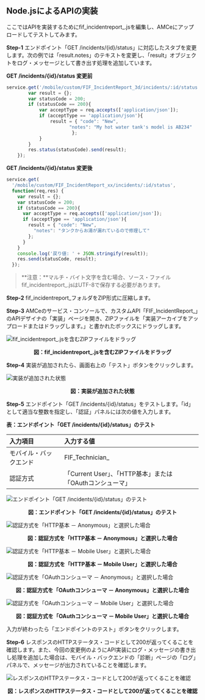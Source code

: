 ## Node.jsによるAPIの実装

ここではAPIを実装するためにfif_incidentreport_<xx>.jsを編集し、AMCeにアップロードしてテストしてみます。

**Step-1** エンドポイント「GET /incidents/{id}/status」に対応したスタブを変更します。次の例では「result.notes」のテキストを変更し、「result」オブジェクトをログ・メッセージとして書き出す処理を追加しています。

**GET /incidents/{id}/status 変更前**

```javascript
service.get('/mobile/custom/FIF_IncidentReport_3d/incidents/:id/status', function(req,res) {
		var result = {};
		var statusCode = 200;
		if (statusCode == 200){
			var acceptType = req.accepts(['application/json']);
			if (acceptType == 'application/json'){
				result = { "code": "New",
					   "notes": "My hot water tank's model is AB234"
					    };
			}
		}
		res.status(statusCode).send(result);
	});
```

**GET /incidents/{id}/status 変更後**

```javascript
service.get(
  '/mobile/custom/FIF_IncidentReport_xx/incidents/:id/status',
  function(req,res) {
    var result = {};
    var statusCode = 200;
    if (statusCode == 200){
      var acceptType = req.accepts(['application/json']);
      if (acceptType == 'application/json'){
        result = { "code": "New",
          "notes": "タンクからお湯が漏れているので修理して"
        };
      }
    }
    console.log('戻り値: ' + JSON.stringify(result));
    res.send(statusCode, result);
  });
```

>**注意：**マルチ・バイト文字を含む場合、ソース・ファイルfif_incidentreport_<xx>.jsはUTF-8で保存する必要があります。

**Step-2** fif_incidentreport_<xx>フォルダをZIP形式に圧縮します。

**Step-3** AMCeのサービス・コンソールで、カスタムAPI「FIF_IncidentReport_<xx>」のAPIデザイナの「実装」ページを開き、ZIPファイルを「実装アーカイブをアップロードまたはドラッグします。」と書かれたボックスにドラッグします。

![fif_incidentreport_<xx>.jsを含むZIPファイルをドラッグ](images/5.5.png)

<div style="text-align: center;">
<strong>図：fif_incidentreport_<xx>.jsを含むZIPファイルをドラッグ</strong>
</div>

**Step-4** 実装が追加されたら、画面右上の「テスト」ボタンをクリックします。

![実装が追加された状態](images/5.6.png)

<div style="text-align: center;">
<strong>図：実装が追加された状態</strong>
</div>

**Step-5** エンドポイント「GET /incidents/{id}/status」をテストします。「id」として適当な整数を指定し、「認証」パネルには次の値を入力します。

**表：エンドポイント「GET /incidents/{id}/status」のテスト**

| 入力項目 | 入力する値                                                         |
| :------- | :----------------------------------------------------------- |
| モバイル・バックエンド     | FIF_Technician_<xx> |
| 認証方式     | 「Current User」、「HTTP基本」または「OAuthコンシューマ」 |

![エンドポイント「GET /incidents/{id}/status」のテスト](images/5.7.png)

<div style="text-align: center;">
<strong>図：エンドポイント「GET /incidents/{id}/status」のテスト</strong>
</div>

![認証方式を「HTTP基本 － Anonymous」と選択した場合](images/5.8.png)

<div style="text-align: center;">
<strong>図：認証方式を「HTTP基本 － Anonymous」と選択した場合</strong>
</div>

![認証方式を「HTTP基本 － Mobile User」と選択した場合](images/5.9.png)

<div style="text-align: center;">
<strong>図：認証方式を「HTTP基本 － Mobile User」と選択した場合</strong>
</div>

![認証方式を「OAuthコンシューマ － Anonymous」と選択した場合](images/5.10.png)

<div style="text-align: center;">
<strong>図：認証方式を「OAuthコンシューマ － Anonymous」と選択した場合</strong>
</div>

![認証方式を「OAuthコンシューマ － Mobile User」と選択した場合](images/5.11.png)

<div style="text-align: center;">
<strong>図：認証方式を「OAuthコンシューマ － Mobile User」と選択した場合</strong>
</div>

入力が終わったら「エンドポイントのテスト」ボタンをクリックします。

**Step-6** レスポンスのHTTPステータス・コードとして200が返ってくることを確認します。また、今回の変更例のようにAPI実装にログ・メッセージの書き出し処理を追加した場合は、モバイル・バックエンドの「診断」ページの「ログ」パネルで、メッセージが出力されていることを確認します。

![レスポンスのHTTPステータス・コードとして200が返ってくることを確認](images/5.12.png)

<div style="text-align: center;">
<strong>図：レスポンスのHTTPステータス・コードとして200が返ってくることを確認</strong>
</div>
